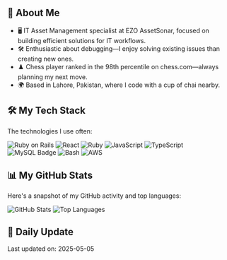 ## 🌟 About Me
- 🖥️ IT Asset Management specialist at EZO AssetSonar, focused on building efficient solutions for IT workflows.
- 🛠️ Enthusiastic about debugging—I enjoy solving existing issues than creating new ones.
- ♟️ Chess player ranked in the 98th percentile on chess.com—always planning my next move.
- 🌍 Based in Lahore, Pakistan, where I code with a cup of chai nearby.


## 🛠️ My Tech Stack
The technologies I use often:

![Ruby on Rails](https://img.shields.io/badge/-Ruby%20on%20Rails-CC0000?logo=ruby-on-rails&logoColor=white&style=flat)
![React](https://img.shields.io/badge/-React-61DAFB?logo=react&logoColor=white&style=flat)
![Ruby](https://img.shields.io/badge/-Ruby-CC342D?logo=ruby&logoColor=white&style=flat)
![JavaScript](https://img.shields.io/badge/-JavaScript-F7DF1E?logo=javascript&logoColor=black&style=flat)
![TypeScript](https://img.shields.io/badge/-TypeScript-3178C6?logo=typescript&logoColor=white&style=flat)
![MySQL Badge](https://img.shields.io/badge/-MySQL-800080?logo=mysql&logoColor=white&style=flat)
![Bash](https://img.shields.io/badge/-Bash-4EAA25?logo=gnu-bash&logoColor=white&style=flat)
![AWS](https://img.shields.io/badge/-AWS-232F3E?logo=amazon-aws&logoColor=white&style=flat)


## 📊 My GitHub Stats
Here's a snapshot of my GitHub activity and top languages:

![GitHub Stats](https://github-readme-stats.vercel.app/api?username=haroon26&show_icons=true&theme=github&hide_border=true)
![Top Languages](https://github-readme-stats.vercel.app/api/top-langs/?username=haroon26&layout=compact&theme=github&hide_border=true)

## 📅 Daily Update
Last updated on: 2025-05-05
